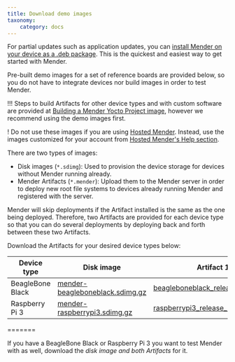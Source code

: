 ```yaml
---
title: Download demo images
taxonomy:
    category: docs
---
```


For partial updates such as application updates, you can [install Mender on your device as a .deb package](../../client-configuration/installing#install-mender-provided-debian-package). This is the quickest and easiest way to get started with Mender.

Pre-built demo images for a set of reference boards are provided below, so you do not have to integrate devices nor build images in order to test Mender.

!!! Steps to build Artifacts for other device types and with custom software are provided at [Building a Mender Yocto Project image](../../artifacts/yocto-project/building), however we recommend using the demo images first.

! Do not use these images if you are using [Hosted Mender](https://hosted.mender.io?target=_blank). Instead, use the images customized for your account from [Hosted Mender's Help section](https://hosted.mender.io/ui/#/help/connecting-devices/demo-artifacts?target=_blank).

There are two types of images:
* Disk images (`*.sdimg`): Used to provision the device storage for devices without Mender running already.
* Mender Artifacts (`*.mender`): Upload them to the Mender server in order to deploy new root file systems to devices already running Mender and registered with the server.

Mender will skip deployments if the Artifact installed is the same as the one being deployed. Therefore, two Artifacts are provided for each device type so that you can do several deployments 
by deploying back and forth between these two Artifacts.

Download the Artifacts for your desired device types below:

| Device type      | Disk image | Artifact 1 |
|------------------|------------|------------|
| BeagleBone Black | [mender-beagleboneblack.sdimg.gz][mender-beagleboneblack_x.x.x.sdimg.gz] | [beagleboneblack_release_1.mender][beagleboneblack_release_1_x.x.x.mender] |
| Raspberry Pi 3   | [mender-raspberrypi3.sdimg.gz][mender-raspberrypi3_x.x.x.sdimg.gz] | [raspberrypi3_release_1.mender][raspberrypi3_release_1_x.x.x.mender] |

<!--AUTOVERSION: "cloudfront.net/%/"/mender "%.sdimg.gz"/mender -->
[mender-beagleboneblack_x.x.x.sdimg.gz]: https://d1b0l86ne08fsf.cloudfront.net/2.1.2/beagleboneblack/mender-beagleboneblack_2.1.2.sdimg.gz
<!--AUTOVERSION: "cloudfront.net/%/"/mender "release_1_%"/mender -->
[beagleboneblack_release_1_x.x.x.mender]: https://d1b0l86ne08fsf.cloudfront.net/2.1.2/beagleboneblack/beagleboneblack_release_1_2.1.2.mender
=======
<!--AUTOVERSION: "cloudfront.net/%/"/mender "%.sdimg.gz"/mender -->
[mender-raspberrypi3_x.x.x.sdimg.gz]: https://d1b0l86ne08fsf.cloudfront.net/2.1.2/raspberrypi3/mender-raspberrypi3_2.1.2.sdimg.gz
<!--AUTOVERSION: "cloudfront.net/%/"/mender "release_1_%"/mender -->
[raspberrypi3_release_1_x.x.x.mender]: https://d1b0l86ne08fsf.cloudfront.net/2.1.2/raspberrypi3/raspberrypi3_release_1_2.1.2.mender

If you have a BeagleBone Black or Raspberry Pi 3 you want to test Mender with
as well, download the *disk image and both Artifacts* for it.
